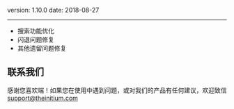 version: 1.10.0
date: 2018-08-27

---

- 搜索功能优化
- 闪退问题修复
- 其他遗留问题修复

## 联系我们

感谢您喜欢端！如果您在使用中遇到问题，或对我们的产品有任何建议，欢迎致信 [support@theinitium.com](mailto:support@theinitium.com)
